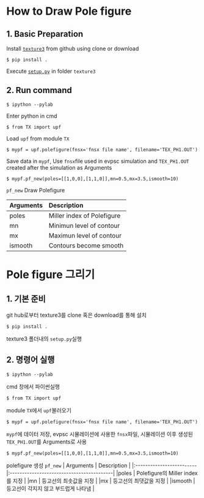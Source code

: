 # How to Draw Pole figure

## 1. Basic Preparation
Install [`texture3`](https://github.com/youngung/texture3) from github using clone or download
```
$ pip install .
```
Execute [```setup.py```](setup.py) in folder `texture3` 

## 2. Run command
```
$ ipython --pylab 
```
Enter python in cmd
```
$ from TX import upf
```
Load ```upf``` from module ```TX```
```
$ mypf = upf.polefigure(fnsx='fnsx file name', filename='TEX_PH1.OUT')
```


Save data in `mypf`,
Use `fnsx`file used in evpsc simulation and `TEX_PH1.OUT` created after the simulation as Arguments
```
$ mypf.pf_new(poles=[[1,0,0],[1,1,0]],mn=0.5,mx=3.5,ismooth=10)
```
```pf_new```  Draw Polefigure 

| Arguments                |    Description                            |
|:-------------------------|:------------------------------------------|
| poles                    | Miller index of Polefigure                |
| mn                       | Minimun level of contour                  |
| mx                       | Maximun level of contour                  |
| ismooth                  | Contours become smooth                    |















# Pole figure 그리기

## 1. 기본 준비
 git hub로부터 texture3를 clone 혹은 download를 통해 설치
```
$ pip install .
```
texture3 폴더내의 ```setup.py```실행
## 2. 명령어 실행
```
$ ipython --pylab 
```
cmd 창에서 파이썬실행
```
$ from TX import upf
```
module ```TX```에서 ```upf```불러오기
```
$ mypf = upf.polefigure(fnsx='fnsx file name', filename='TEX_PH1.OUT')
```
```mypf```에 데이터 저장, evpsc 시뮬레이션에 사용한 ```fnsx```파일, 시뮬레이션 이후  생성된 ```TEX_PH1.OUT```를 Arguments로 사용
```
$ mypf.pf_new(poles=[[1,0,0],[1,1,0]],mn=0.5,mx=3.5,ismooth=10)
```
polefigure 생성
```pf_new``` 
| Arguments                |    Description                            |
|:-------------------------|:------------------------------------------|
|poles                     | Polefigure의 Miller index를 지정           |
|mn                        | 등고선의 최솟값을 지정                      |
|mx                        | 등고선의 최댓값을 지정                      |
|ismooth                   | 등고선이 각지지 않고 부드럽게 나타냄         |

